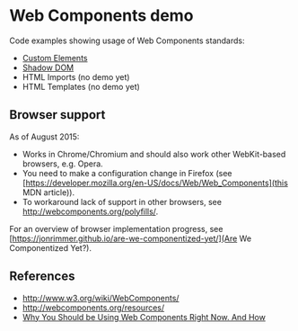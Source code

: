 # Web Components demo

Code examples showing usage of Web Components standards:

* [Custom Elements](custom-elements/)
* [Shadow DOM](shadow-dom/)
* HTML Imports (no demo yet)
* HTML Templates (no demo yet)

## Browser support

As of August 2015:

* Works in Chrome/Chromium and should also work other WebKit-based browsers, e.g. Opera.
* You need to make a configuration change in Firefox
  (see [https://developer.mozilla.org/en-US/docs/Web/Web_Components](this MDN article)).
* To workaround lack of support in other browsers, see <http://webcomponents.org/polyfills/>.

For an overview of browser implementation progress, see
[https://jonrimmer.github.io/are-we-componentized-yet/](Are We Componentized Yet?).

## References

* <http://www.w3.org/wiki/WebComponents/>
* <http://webcomponents.org/resources/>
* [Why You Should be Using Web Components Right Now. And How](https://www.youtube.com/watch?v=AvgS938i34s>)
